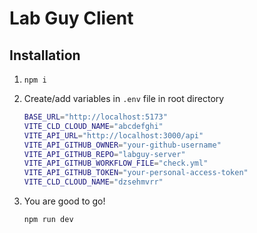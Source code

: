 # Lab Guy Client

## Installation

1. `npm i`
2. Create/add variables in `.env` file in root directory

   ```bash
   BASE_URL="http://localhost:5173"
   VITE_CLD_CLOUD_NAME="abcdefghi"
   VITE_API_URL="http://localhost:3000/api"
   VITE_API_GITHUB_OWNER="your-github-username"
   VITE_API_GITHUB_REPO="labguy-server"
   VITE_API_GITHUB_WORKFLOW_FILE="check.yml"
   VITE_API_GITHUB_TOKEN="your-personal-access-token"
   VITE_CLD_CLOUD_NAME="dzsehmvrr"
   ```

3. You are good to go!
   ```js
   npm run dev
   ```
